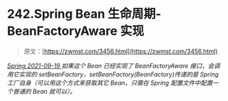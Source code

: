 <!--yml
category: 未分类
date: 0001-01-01 00:00:00
-->

# 242.Spring Bean 生命周期-BeanFactoryAware 实现

> 原文：[https://zwmst.com/3456.html](https://zwmst.com/3456.html)

   [ *Spring* ](https://zwmst.com/spring)*[ <time datetime="2021-09-19T19:41:47+08:00"> 2021-09-19 </time> ](https://zwmst.com/3456.html)  如果这个 Bean 已经实现了 BeanFactoryAware 接口，会调用它实现的 setBeanFactory，setBeanFactory(BeanFactory)传递的是 Spring 工厂自身（可以用这个方式来获取其它 Bean，只需在 Spring 配置文件中配置一个普通的 Bean 就可以）。*